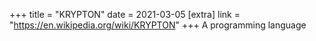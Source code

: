 +++
title = "KRYPTON"
date = 2021-03-05
[extra]
link = "https://en.wikipedia.org/wiki/KRYPTON"
+++
A programming language

